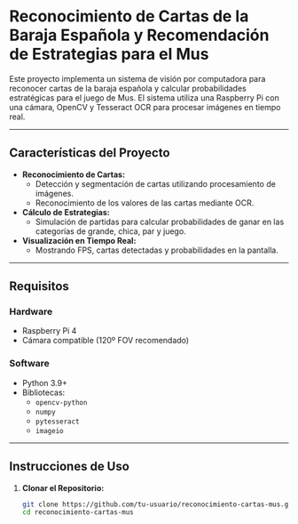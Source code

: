 # **Reconocimiento de Cartas de la Baraja Española y Recomendación de Estrategias para el Mus**

Este proyecto implementa un sistema de visión por computadora para reconocer cartas de la baraja española y calcular probabilidades estratégicas para el juego de Mus. El sistema utiliza una Raspberry Pi con una cámara, OpenCV y Tesseract OCR para procesar imágenes en tiempo real.

---

## **Características del Proyecto**

- **Reconocimiento de Cartas:**
  - Detección y segmentación de cartas utilizando procesamiento de imágenes.
  - Reconocimiento de los valores de las cartas mediante OCR.
- **Cálculo de Estrategias:**
  - Simulación de partidas para calcular probabilidades de ganar en las categorías de grande, chica, par y juego.
- **Visualización en Tiempo Real:**
  - Mostrando FPS, cartas detectadas y probabilidades en la pantalla.

---

## **Requisitos**

### **Hardware**
- Raspberry Pi 4
- Cámara compatible (120º FOV recomendado)

### **Software**
- Python 3.9+
- Bibliotecas:
  - `opencv-python`
  - `numpy`
  - `pytesseract`
  - `imageio`

---

## **Instrucciones de Uso**

1. **Clonar el Repositorio:**
   ```bash
   git clone https://github.com/tu-usuario/reconocimiento-cartas-mus.git
   cd reconocimiento-cartas-mus

